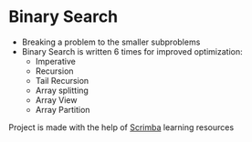 # Binary Search


* Breaking a problem to the smaller subproblems
* Binary Search is written 6 times for improved optimization: 
  - Imperative
  - Recursion
  - Tail Recursion
  - Array splitting
  - Array View
  - Array Partition


Project is made with the help of [Scrimba](https://scrimba.com/allcourses) learning resources




